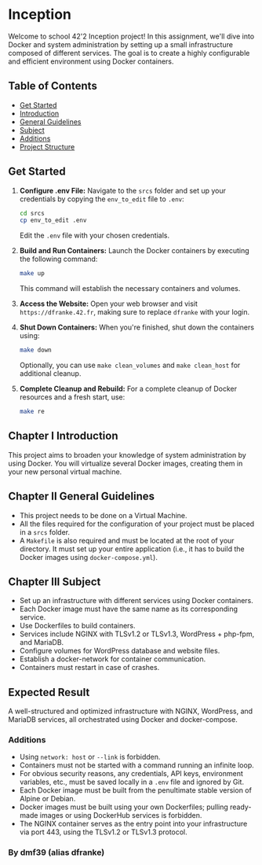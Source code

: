 # Inception

Welcome to school 42'2 Inception project! In this assignment, we'll dive into Docker and system administration by setting up a small infrastructure composed of different services. The goal is to create a highly configurable and efficient environment using Docker containers.


## Table of Contents
- [Get Started](#get-started)
- [Introduction](#chapter-i-general-introduction)
- [General Guidelines](#chapter-ii-general-guidelines)
- [Subject](#chapter-iii-general-subject)
- [Additions](#additions)
- [Project Structure](#project-structure)

## Get Started
1. **Configure .env File:** Navigate to the `srcs` folder and set up your credentials by copying the `env_to_edit` file to `.env`:

    ```sh
    cd srcs
    cp env_to_edit .env
    ```

   Edit the `.env` file with your chosen credentials.

2. **Build and Run Containers:** Launch the Docker containers by executing the following command:

    ```sh
    make up
    ```

   This command will establish the necessary containers and volumes.

3. **Access the Website:** Open your web browser and visit `https://dfranke.42.fr`, making sure to replace `dfranke` with your login.

4. **Shut Down Containers:** When you're finished, shut down the containers using:

    ```sh
    make down
    ```

   Optionally, you can use `make clean_volumes` and `make clean_host` for additional cleanup.

5. **Complete Cleanup and Rebuild:** For a complete cleanup of Docker resources and a fresh start, use:

    ```sh
    make re

## Chapter I Introduction

This project aims to broaden your knowledge of system administration by using Docker. You will virtualize several Docker images, creating them in your new personal virtual machine.

## Chapter II General Guidelines

- This project needs to be done on a Virtual Machine.
- All the files required for the configuration of your project must be placed in a `srcs` folder.
- A `Makefile` is also required and must be located at the root of your directory. It must set up your entire application (i.e., it has to build the Docker images using `docker-compose.yml`).

## Chapter III Subject

- Set up an infrastructure with different services using Docker containers.
- Each Docker image must have the same name as its corresponding service.
- Use Dockerfiles to build containers.
- Services include NGINX with TLSv1.2 or TLSv1.3, WordPress + php-fpm, and MariaDB.
- Configure volumes for WordPress database and website files.
- Establish a docker-network for container communication.
- Containers must restart in case of crashes.

## Expected Result

A well-structured and optimized infrastructure with NGINX, WordPress, and MariaDB services, all orchestrated using Docker and docker-compose.

### Additions

- Using `network: host` or `--link` is forbidden.
- Containers must not be started with a command running an infinite loop.
- For obvious security reasons, any credentials, API keys, environment variables, etc., must be saved locally in a `.env` file and ignored by Git.
- Each Docker image must be built from the penultimate stable version of Alpine or Debian.
- Docker images must be built using your own Dockerfiles; pulling ready-made images or using DockerHub services is forbidden.
- The NGINX container serves as the entry point into your infrastructure via port 443, using the TLSv1.2 or TLSv1.3 protocol.

### By dmf39 (alias dfranke)